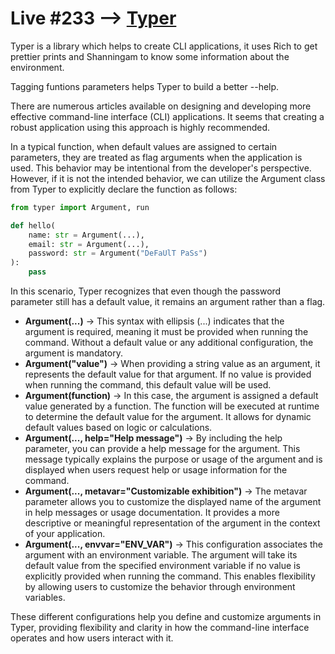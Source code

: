 # Live #233 --> [Typer](https://typer.tiangolo.com/)

Typer is a library which helps to create CLI applications, it uses Rich to get 
prettier prints and Shanningam to know some information about the environment.

Tagging funtions parameters helps Typer to build a better --help.

There are numerous articles available on designing and developing more effective command-line interface (CLI) applications. It seems that creating a robust application using this approach is highly recommended.

In a typical function, when default values are assigned to certain parameters, they are treated as flag arguments when the application is used. This behavior may be intentional from the developer's perspective. However, if it is not the intended behavior, we can utilize the Argument class from Typer to explicitly declare the function as follows:

```Python
from typer import Argument, run

def hello(
    name: str = Argument(...),
    email: str = Argument(...),
    password: str = Argument("DeFaUlT PaSs")
):
    pass
```

In this scenario, Typer recognizes that even though the password parameter still has a default value, it remains an argument rather than a flag.

- **Argument(...)** -> This syntax with ellipsis (...) indicates that the argument is required, meaning it must be provided when running the command. Without a default value or any additional configuration, the argument is mandatory.
- **Argument("value")** -> When providing a string value as an argument, it represents the default value for that argument. If no value is provided when running the command, this default value will be used.
- **Argument(function)** -> In this case, the argument is assigned a default value generated by a function. The function will be executed at runtime to determine the default value for the argument. It allows for dynamic default values based on logic or calculations.
- **Argument(..., help="Help message")** -> By including the help parameter, you can provide a help message for the argument. This message typically explains the purpose or usage of the argument and is displayed when users request help or usage information for the command.
- **Argument(..., metavar="Customizable exhibition")** -> The metavar parameter allows you to customize the displayed name of the argument in help messages or usage documentation. It provides a more descriptive or meaningful representation of the argument in the context of your application.
- **Argument(..., envvar="ENV_VAR")** -> This configuration associates the argument with an environment variable. The argument will take its default value from the specified environment variable if no value is explicitly provided when running the command. This enables flexibility by allowing users to customize the behavior through environment variables.

These different configurations help you define and customize arguments in Typer, providing flexibility and clarity in how the command-line interface operates and how users interact with it.
